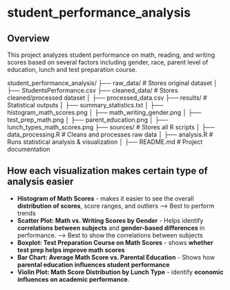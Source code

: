 # student_performance_analysis

## Overview
This project analyzes student performance on math, reading, and writing scores based on several factors including gender, race, parent level of education, lunch and test preparation course. 

student_performance_analysis/
├── raw_data/            # Stores original dataset
│   ├── StudentsPerformance.csv
├── cleaned_data/        # Stores cleaned/processed dataset
│   ├── processed_data.csv
├── results/             # Statistical outputs
│   ├── summary_statistics.txt
│   ├── histogram_math_scores.png
│   ├── math_writing_gender.png
│   ├── test_prep_math.png
│   ├── parent_education.png
│   ├── lunch_types_math_scores.png
├── sources/             # Stores all R scripts
│   ├── data_processing.R           # Cleans and processes raw data
│   ├── analysis.R       # Runs statistical analysis & visualization
│   ├── README.md                   # Project documentation

## How each visualization makes certain type of analysis easier
- **Histogram of Math Scores** - makes it easier to see the overall **distribution of scores**, score ranges, and outliers --> Best to perform trends
- **Scatter Plot: Math vs. Writing Scores by Gender** - Helps identify **correlations between subjects** and **gender-based differences** in performance.
--> Best to show the correlations between subjects
- **Boxplot: Test Preparation Course on Math Scores** - shows **whether test prep helps improve math scores**
- **Bar Chart: Average Math Score vs. Parental Education** - Shows how **parental education influences student performance**
- **Violin Plot: Math Score Distribution by Lunch Type** - identify **economic influences on academic performance**. 

